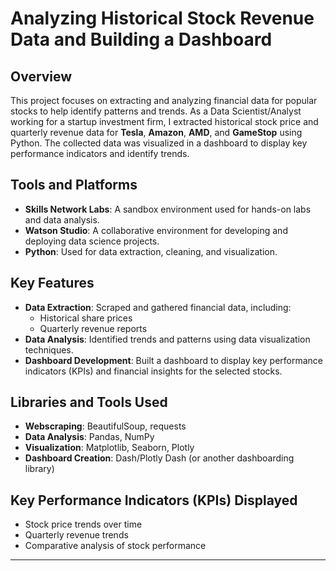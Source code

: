 # Analyzing Historical Stock Revenue Data and Building a Dashboard

## Overview

This project focuses on extracting and analyzing financial data for popular stocks to help identify patterns and trends. As a Data Scientist/Analyst working for a startup investment firm, I extracted historical stock price and quarterly revenue data for **Tesla**, **Amazon**, **AMD**, and **GameStop** using Python. The collected data was visualized in a dashboard to display key performance indicators and identify trends.

## Tools and Platforms

- **Skills Network Labs**: A sandbox environment used for hands-on labs and data analysis.
- **Watson Studio**: A collaborative environment for developing and deploying data science projects.
- **Python**: Used for data extraction, cleaning, and visualization.

## Key Features

- **Data Extraction**: Scraped and gathered financial data, including:
  - Historical share prices
  - Quarterly revenue reports
- **Data Analysis**: Identified trends and patterns using data visualization techniques.
- **Dashboard Development**: Built a dashboard to display key performance indicators (KPIs) and financial insights for the selected stocks.

## Libraries and Tools Used

- **Webscraping**: BeautifulSoup, requests
- **Data Analysis**: Pandas, NumPy
- **Visualization**: Matplotlib, Seaborn, Plotly
- **Dashboard Creation**: Dash/Plotly Dash (or another dashboarding library)

## Key Performance Indicators (KPIs) Displayed

- Stock price trends over time
- Quarterly revenue trends
- Comparative analysis of stock performance

--- 
